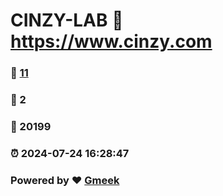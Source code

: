 # CINZY-LAB :link: https://www.cinzy.com 
### :page_facing_up: [11](https://www.cinzy.com/tag.html) 
### :speech_balloon: 2 
### :hibiscus: 20199 
### :alarm_clock: 2024-07-24 16:28:47 
### Powered by :heart: [Gmeek](https://github.com/Meekdai/Gmeek)
